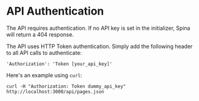 # API Authentication

The API requires authentication. If no API key is set in the initializer, Spina will return a 404 response.

The API uses HTTP Token authentication. Simply add the following header to all API calls to authenticate:

```
'Authorization': 'Token [your_api_key]'
```

Here's an example using `curl`:

```
curl -H "Authorization: Token dummy_api_key" http://localhost:3000/api/pages.json
```